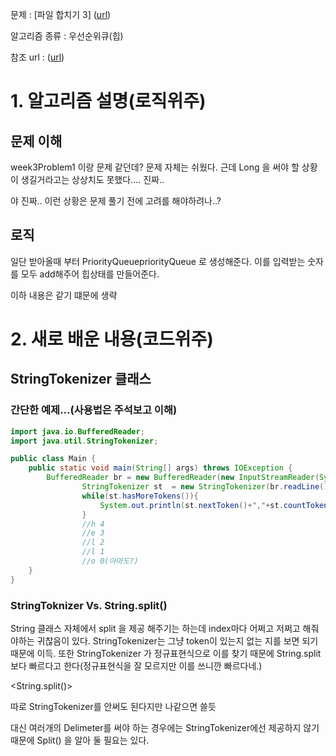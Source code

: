 문제 : [파일 합치기 3] ([url](https://www.acmicpc.net/problem/13975))

알고리즘 종류 : 우선순위큐(힙)

참조 url : ([url](https://hi-spring-night.tistory.com/15))

# 1. 알고리즘 설명(로직위주)

## 문제 이해

week3Problem1 이랑 문제 같던데? 문제 자체는 쉬웠다. 근데 Long 을 써야 할 상황이 생길거라고는 상상치도 못했다.... 진짜.. 

야 진짜.. 이런 상황은 문제 풀기 전에 고려를 해야하려나..?

## 로직

일단 받아올때 부터 PriorityQueue<Long>priorityQueue 로 생성해준다. 이를 입력받는 숫자를 모두 add해주어 힙상태를 만들어준다. 

이하 내용은 같기 떄문에 생략

# 2. 새로 배운 내용(코드위주)

## StringTokenizer 클래스

### 간단한 예제...(사용법은 주석보고 이해)

```java
import java.io.BufferedReader;
import java.util.StringTokenizer;

public class Main {
    public static void main(String[] args) throws IOException {
        BufferedReader br = new BufferedReader(new InputStreamReader(System.in));//"h e l l o"
				StringTokenizer st  = new StringTokenizer(br.readLine());//자동으로 delimeter : space. 뒤에다가 delimeter를 넣을 수도 있다.
				while(st.hasMoreTokens()){
					System.out.println(st.nextToken()+","+st.countTokens());
				}
				//h 4
				//e 3
				//l 2
				//l 1
				//o 0(아마도?)
    }
}
```

### StringToknizer Vs. String.split()

<StringTokenizer>

String 클래스 자체에서 split 을 제공 해주기는 하는데 index마다 어쩌고 저쩌고 해줘야하는 귀찮음이 있다. StringTokenizer는 그냥 token이 있는지 없는 지를 보면 되기 때문에 이득.
또한 StringTokenizer 가 정규표현식으로 이를 찾기 때문에 String.split 보다 빠르다고 한다(정규표현식을 잘 모르지만 이를 쓰니깐 빠르다네.)

<String.split()>

따로 StringTokenizer를 안써도 된다지만 나같으면 쓸듯

대신 여러개의 Delimeter를 써야 하는 경우에는 StringTokenizer에선 제공하지 않기때문에 Split() 을 알아 둘 필요는 있다.